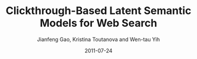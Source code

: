 ---
title: "Clickthrough-Based Latent Semantic Models for Web Search"
collection: publications
permalink: /publication/2011-07-24-0036
date: 2011-07-24
author: 'Jianfeng Gao, Kristina Toutanova and Wen-tau Yih'
venue: 'SIGIR-2011'
---